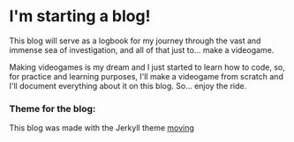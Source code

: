 # I'm starting a blog!

This blog will serve as a logbook for my journey through the vast and immense sea of investigation, and all of that just to... make a videogame.

Making videogames is my dream and I just started to learn how to code, so, for practice and learning purposes, I'll make a videogame from scratch and I'll document everything about it on this blog. So... enjoy the ride.

### Theme for the blog:

This blog was made with the Jerkyll theme [moving](https://github.com/huangyz0918/moving)
